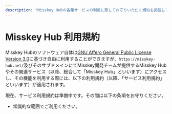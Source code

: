 ```yaml
---
description: "Misskey Hubの各種サービスの利用に際してお守りいただく規約を掲載しています。"
---
```


# Misskey Hub 利用規約

Misskey Hubのソフトウェア自体は[GNU Affero General Public License Version 3.0](https://github.com/misskey-dev/misskey-hub-next/blob/master/LICENSE)に基づき自由に利用することができますが、`https://misskey-hub.net/`及びそのサブドメインにてMisskey開発チームが提供するMisskey Hubやその関連サービス（以降、総合して「Misskey Hub」といいます）にアクセスし、その機能を利用する際には、以下の利用規約（以降、「サービス利用規約」といいます）が適用されます。

現在、サービス利用規約は準備中です。その間は以下の条項をお守りください。

- 常識的な範囲でご利用ください。
